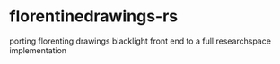 # florentinedrawings-rs

porting florenting drawings blacklight front end to a full researchspace implementation
